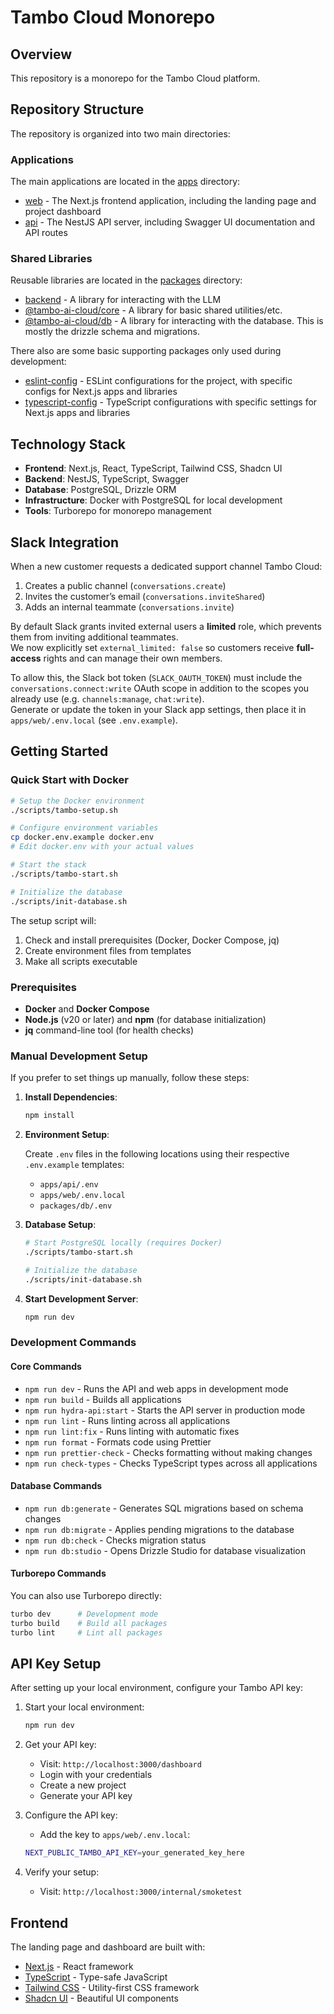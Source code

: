# Tambo Cloud Monorepo

## Overview

This repository is a monorepo for the Tambo Cloud platform.

## Repository Structure

The repository is organized into two main directories:

### Applications

The main applications are located in the [apps](./apps) directory:

- [web](./apps/web) - The Next.js frontend application, including the landing page and project dashboard
- [api](./apps/api) - The NestJS API server, including Swagger UI documentation and API routes

### Shared Libraries

Reusable libraries are located in the [packages](./packages) directory:

- [backend](./packages/backend) - A library for interacting with the LLM
- [@tambo-ai-cloud/core](./packages/core) - A library for basic shared utilities/etc.
- [@tambo-ai-cloud/db](./packages/db) - A library for interacting with the database. This is mostly the drizzle schema and migrations.

There also are some basic supporting packages only used during development:

- [eslint-config](./packages/eslint-config) - ESLint configurations for the project, with specific configs for Next.js apps and libraries
- [typescript-config](./packages/typescript-config) - TypeScript configurations with specific settings for Next.js apps and libraries

## Technology Stack

- **Frontend**: Next.js, React, TypeScript, Tailwind CSS, Shadcn UI
- **Backend**: NestJS, TypeScript, Swagger
- **Database**: PostgreSQL, Drizzle ORM
- **Infrastructure**: Docker with PostgreSQL for local development
- **Tools**: Turborepo for monorepo management

## Slack Integration

When a new customer requests a dedicated support channel Tambo Cloud:

1. Creates a public channel (`conversations.create`)
2. Invites the customer’s email (`conversations.inviteShared`)
3. Adds an internal teammate (`conversations.invite`)

By default Slack grants invited external users a **limited** role, which prevents
them from inviting additional teammates.  
We now explicitly set `external_limited: false` so customers receive **full-access**
rights and can manage their own members.

To allow this, the Slack bot token (`SLACK_OAUTH_TOKEN`) must include the
`conversations.connect:write` OAuth scope in addition to the scopes you already
use (e.g. `channels:manage`, `chat:write`).  
Generate or update the token in your Slack app settings, then place it in
`apps/web/.env.local` (see `.env.example`).

## Getting Started

### Quick Start with Docker

```bash
# Setup the Docker environment
./scripts/tambo-setup.sh

# Configure environment variables
cp docker.env.example docker.env
# Edit docker.env with your actual values

# Start the stack
./scripts/tambo-start.sh

# Initialize the database
./scripts/init-database.sh
```

The setup script will:

1. Check and install prerequisites (Docker, Docker Compose, jq)
2. Create environment files from templates
3. Make all scripts executable

### Prerequisites

- **Docker** and **Docker Compose**
- **Node.js** (v20 or later) and **npm** (for database initialization)
- **jq** command-line tool (for health checks)

### Manual Development Setup

If you prefer to set things up manually, follow these steps:

1. **Install Dependencies**:

   ```bash
   npm install
   ```

2. **Environment Setup**:

   Create `.env` files in the following locations using their respective `.env.example` templates:
   - `apps/api/.env`
   - `apps/web/.env.local`
   - `packages/db/.env`

3. **Database Setup**:

   ```bash
   # Start PostgreSQL locally (requires Docker)
   ./scripts/tambo-start.sh

   # Initialize the database
   ./scripts/init-database.sh
   ```

4. **Start Development Server**:
   ```bash
   npm run dev
   ```

### Development Commands

#### Core Commands

- `npm run dev` - Runs the API and web apps in development mode
- `npm run build` - Builds all applications
- `npm run hydra-api:start` - Starts the API server in production mode
- `npm run lint` - Runs linting across all applications
- `npm run lint:fix` - Runs linting with automatic fixes
- `npm run format` - Formats code using Prettier
- `npm run prettier-check` - Checks formatting without making changes
- `npm run check-types` - Checks TypeScript types across all applications

#### Database Commands

- `npm run db:generate` - Generates SQL migrations based on schema changes
- `npm run db:migrate` - Applies pending migrations to the database
- `npm run db:check` - Checks migration status
- `npm run db:studio` - Opens Drizzle Studio for database visualization

#### Turborepo Commands

You can also use Turborepo directly:

```bash
turbo dev      # Development mode
turbo build    # Build all packages
turbo lint     # Lint all packages
```

## API Key Setup

After setting up your local environment, configure your Tambo API key:

1. Start your local environment:

   ```bash
   npm run dev
   ```

2. Get your API key:
   - Visit: `http://localhost:3000/dashboard`
   - Login with your credentials
   - Create a new project
   - Generate your API key

3. Configure the API key:
   - Add the key to `apps/web/.env.local`:

   ```bash
   NEXT_PUBLIC_TAMBO_API_KEY=your_generated_key_here
   ```

4. Verify your setup:
   - Visit: `http://localhost:3000/internal/smoketest`

## Frontend

The landing page and dashboard are built with:

- [Next.js](https://nextjs.org/) - React framework
- [TypeScript](https://www.typescriptlang.org/) - Type-safe JavaScript
- [Tailwind CSS](https://tailwindcss.com/) - Utility-first CSS framework
- [Shadcn UI](https://ui.shadcn.com/) - Beautiful UI components
